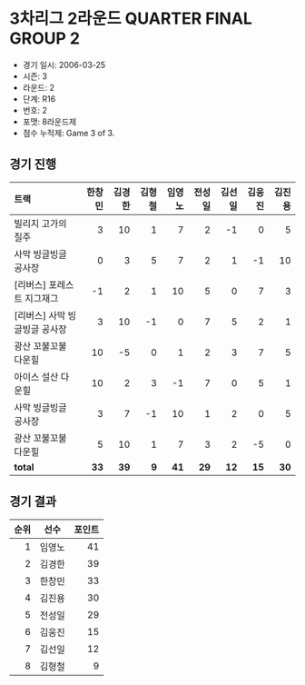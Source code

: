 # 3차리그 2라운드 QUARTER FINAL GROUP 2

- 경기 일시: 2006-03-25
- 시즌: 3
- 라운드: 2
- 단계: R16
- 번호: 2
- 포맷: 8라운드제
- 점수 누적제: Game 3 of 3.





## 경기 진행

| 트랙 | 한창민 | 김경한 | 김형철 | 임영노 | 전성일 | 김선일 | 김웅진 | 김진용 |
|:---|---:|---:|---:|---:|---:|---:|---:|---:|
| 빌리지 고가의 질주 | 3 | 10 | 1 | 7 | 2 | -1 | 0 | 5 |
| 사막 빙글빙글 공사장 | 0 | 3 | 5 | 7 | 2 | 1 | -1 | 10 |
| [리버스] 포레스트 지그재그 | -1 | 2 | 1 | 10 | 5 | 0 | 7 | 3 |
| [리버스] 사막 빙글빙글 공사장 | 3 | 10 | -1 | 0 | 7 | 5 | 2 | 1 |
| 광산 꼬불꼬불 다운힐 | 10 | -5 | 0 | 1 | 2 | 3 | 7 | 5 |
| 아이스 설산 다운힐 | 10 | 2 | 3 | -1 | 7 | 0 | 5 | 1 |
| 사막 빙글빙글 공사장 | 3 | 7 | -1 | 10 | 1 | 2 | 0 | 5 |
| 광산 꼬불꼬불 다운힐 | 5 | 10 | 1 | 7 | 3 | 2 | -5 | 0 |
| __total__ | __33__ | __39__ | __9__ | __41__ | __29__ | __12__ | __15__ | __30__ |




## 경기 결과

| 순위 | 선수 | 포인트 |
|---:|:---:|---:|
| 1 | 임영노 | 41 |
| 2 | 김경한 | 39 |
| 3 | 한창민 | 33 |
| 4 | 김진용 | 30 |
| 5 | 전성일 | 29 |
| 6 | 김웅진 | 15 |
| 7 | 김선일 | 12 |
| 8 | 김형철 | 9 |

